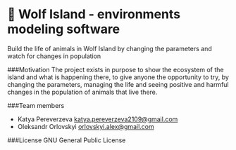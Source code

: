 # :wolf: Wolf Island - environments modeling software 
Build the life of animals in Wolf Island by changing the parameters and watch for changes in population

###Motivation
The project exists in purpose to show the ecosystem of the island and what is happening there, to give anyone the opportunity to try,
by changing the parameters, managing the life and seeing positive and harmful changes in the population of animals that live there.

###Team members
* Katya Pereverzeva <katya.pereverzeva2109@gmail.com>
* Oleksandr Orlovskyi <orlovskyi.alex@gmail.com>

###License 
GNU General Public License